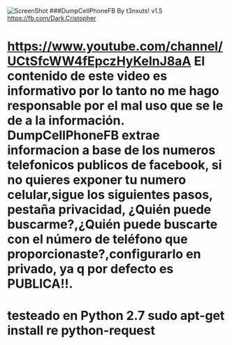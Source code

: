 
![ScreenShot](https://raw.githubusercontent.com/t3nxuts/Dump-CellPhone-Facebook/master/dumpcellphonefb.png)
###DumpCellPhoneFB By t3nxuts! v1.5
https://fb.com/Dark.Cristopher

https://www.youtube.com/channel/UCtSfcWW4fEpczHyKeInJ8aA
El contenido de este video es informativo por lo tanto no me hago responsable por el mal uso que se le de a la información.
DumpCellPhoneFB extrae informacion a base de los numeros telefonicos publicos de facebook, si no quieres exponer tu numero celular,sigue los siguientes pasos, pestaña privacidad, ¿Quién puede buscarme?,¿Quién puede buscarte con el número de teléfono que proporcionaste?,configurarlo en privado, ya q por defecto es PUBLICA!!.
=============================================
testeado en Python 2.7
sudo apt-get install re python-request
=============================================
